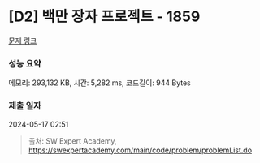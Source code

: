 # [D2] 백만 장자 프로젝트 - 1859 

[문제 링크](https://swexpertacademy.com/main/code/problem/problemDetail.do?contestProbId=AV5LrsUaDxcDFAXc) 

### 성능 요약

메모리: 293,132 KB, 시간: 5,282 ms, 코드길이: 944 Bytes

### 제출 일자

2024-05-17 02:51



> 출처: SW Expert Academy, https://swexpertacademy.com/main/code/problem/problemList.do